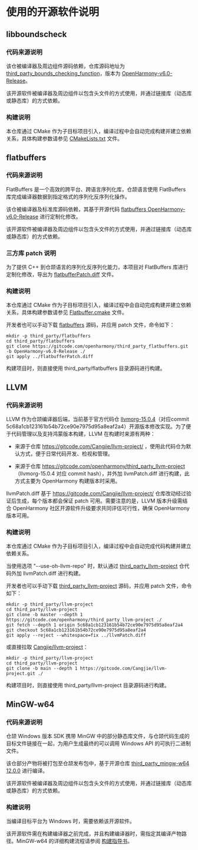 # 使用的开源软件说明

## libboundscheck

### 代码来源说明

该仓被编译器及周边组件源码依赖，仓库源码地址为 [third_party_bounds_checking_function](https://gitcode.com/openharmony/third_party_bounds_checking_function)，版本为 [OpenHarmony-v6.0-Release](https://gitcode.com/openharmony/third_party_bounds_checking_function/tags/OpenHarmony-v6.0-Release)。

该开源软件被编译器及周边组件以包含头文件的方式使用，并通过链接库（动态库或静态库）的方式依赖。

### 构建说明

本仓库通过 CMake 作为子目标项目引入，编译过程中会自动完成构建并建立依赖关系，具体构建参数请参见 [CMakeLists.txt](./cmake/CMakeLists.txt) 文件。

## flatbuffers

### 代码来源说明

FlatBuffers 是一个高效的跨平台、跨语言序列化库，仓颉语言使用 FlatBuffers 库完成编译器数据到指定格式的序列化反序列化操作。

该仓被编译器及标准库源码依赖，其基于开源代码 [flatbuffers OpenHarmony-v6.0-Release](https://gitcode.com/openharmony/third_party_flatbuffers/tags/OpenHarmony-v6.0-Release) 进行定制化修改。

该开源软件被编译器及周边组件以包含头文件的方式使用，并通过链接库（动态库或静态库）的方式依赖。

### 三方库 patch 说明

为了提供 C++ 到仓颉语言的序列化反序列化能力，本项目对 FlatBuffers 库进行定制化修改，导出为 [flatbufferPatch.diff](./flatbufferPatch.diff) 文件。

### 构建说明

本仓库通过 CMake 作为子目标项目引入，编译过程中会自动完成构建并建立依赖关系，具体构建参数请参见 [Flatbuffer.cmake](./cmake/Flatbuffer.cmake) 文件。

开发者也可以手动下载 [flatbuffers](https://gitcode.com/openharmony/third_party_flatbuffers.git) 源码，并应用 patch 文件，命令如下：

```shell
mkdir -p third_party/flatbuffers
cd third_party/flatbuffers
git clone https://gitcode.com/openharmony/third_party_flatbuffers.git -b OpenHarmony-v6.0-Release ./
git apply ../flatbufferPatch.diff
```

构建项目时，则直接使用 third_party/flatbuffers 目录源码进行构建。

## LLVM

### 代码来源说明

LLVM 作为仓颉编译器后端，当前基于官方代码仓 [llvmorg-15.0.4](https://gitcode.com/openharmony/third_party_llvm-project)（对应commit 5c68a1cb123161b54b72ce90e7975d95a8eaf2a4）开源版本修改实现。为了便于代码管理以及支持鸿蒙版本构建，LLVM 在构建时来源有两种：

- 来源于仓库 https://gitcode.com/Cangjie/llvm-project/ ，使用此代码仓为默认方式，便于日常代码开发、检视和管理。

- 来源于仓库 https://gitcode.com/openharmony/third_party_llvm-project （llvmorg-15.0.4 对应 commit hash），并外加 llvmPatch.diff 进行构建，此方式主要为 OpenHarmony 构建版本时采用。

llvmPatch.diff 基于 https://gitcode.com/Cangjie/llvm-project/ 仓库改动经过验证后生成，每个版本都会保证 patch 可用。需要注意的是，LLVM 版本升级需结合 OpenHarmony 社区开源软件升级要求共同评估可行性，确保 OpenHarmony 版本可用。

### 构建说明

本仓库通过 CMake 作为子目标项目引入，编译过程中会自动完成代码构建并建立依赖关系。

当使用选项 "--use-oh-llvm-repo" 时，默认通过 [third_party_llvm-project](https://gitcode.com/openharmony/third_party_llvm-project) 仓代码外加 llvmPatch.diff 进行构建。

开发者也可以手动下载 [third_party_llvm-project](https://gitcode.com/openharmony/third_party_llvm-project) 源码，并应用 patch 文件，命令如下：

```shell
mkdir -p third_party/llvm-project
cd third_party/llvm-project
git clone -b master --depth 1 https://gitcode.com/openharmony/third_party_llvm-project ./
git fetch --depth 1 origin 5c68a1cb123161b54b72ce90e7975d95a8eaf2a4
git checkout 5c68a1cb123161b54b72ce90e7975d95a8eaf2a4
git apply --reject --whitespace=fix ../llvmPatch.diff
```

或直接拉取 [Cangjie/llvm-project](https://gitcode.com/Cangjie/llvm-project/)：

```shell
mkdir -p third_party/llvm-project
cd third_party/llvm-project
git clone -b main --depth 1 https://gitcode.com/Cangjie/llvm-project.git ./
```

构建项目时，则直接使用 third_party/llvm-project 目录源码进行构建。

## MinGW-w64

### 代码来源说明

仓颉 Windows 版本 SDK 携带 MinGW 中的部分静态库文件，与仓颉代码生成的目标文件链接在一起，为用户生成最终的可以调用 Windows API 的可执行二进制文件。

该仓部分产物将被打包至仓颉发布包中，基于开源仓库 [third_party_mingw-w64 12.0.0](https://gitcode.com/openharmony/third_party_mingw-w64/commit/feea9a87fa42591b298b18fe0e07198f0b8c2f63?ref=master) 进行编译。

该开源软件被编译器及周边组件以包含头文件的方式使用，并通过链接库（动态库或静态库）的方式依赖。

### 构建说明

当编译目标平台为 Windows 时，需要依赖该开源软件。

该开源软件需在构建编译器之前完成，并且构建编译器时，需指定其编译产物路径。MinGW-w64 的详细构建流程请参阅 [构建指导书](https://gitcode.com/Cangjie/cangjie_build/blob/main/docs/linux_cross_windows_zh.md#23-%E7%BC%96%E8%AF%91mingw-w64%E5%8F%8A%E9%85%8D%E5%A5%97%E5%B7%A5%E5%85%B7%E9%93%BE-%E5%85%B3%E9%94%AE%E6%AD%A5%E9%AA%A4)。
